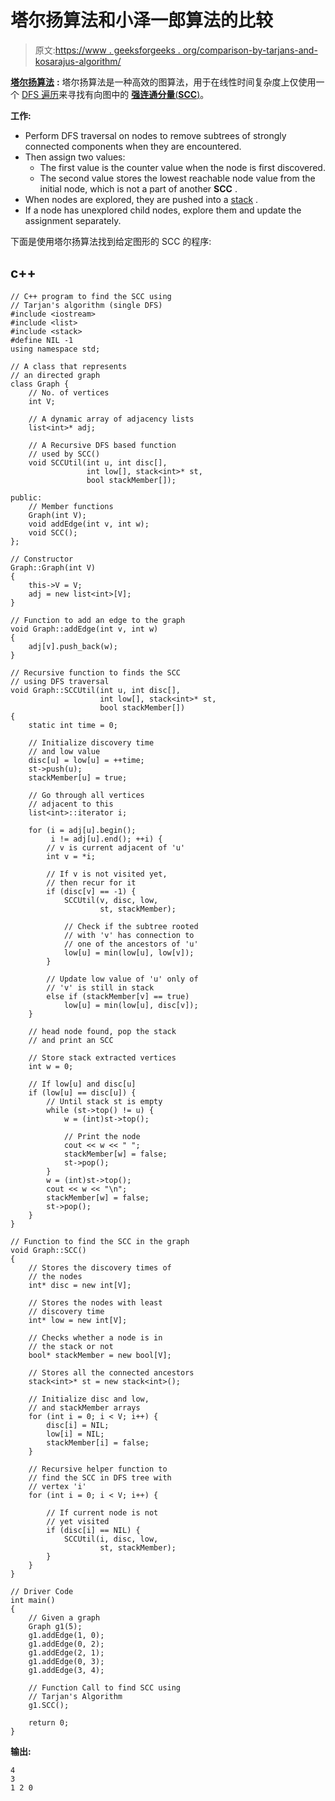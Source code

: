 # 塔尔扬算法和小泽一郎算法的比较

> 原文:[https://www . geeksforgeeks . org/comparison-by-tarjans-and-kosarajus-algorithm/](https://www.geeksforgeeks.org/comparision-between-tarjans-and-kosarajus-algorithm/)

[**<u>塔尔扬算法</u>**](https://www.geeksforgeeks.org/tarjan-algorithm-find-strongly-connected-components/) **:** 塔尔扬算法是一种高效的图算法，用于在线性时间复杂度上仅使用一个 [DFS 遍历](https://www.geeksforgeeks.org/depth-first-search-or-dfs-for-a-graph/)来寻找有向图中的 [**强连通分量**(**SCC**)](https://www.geeksforgeeks.org/strongly-connected-components/)。

**工作:**

*   Perform DFS traversal on nodes to remove subtrees of strongly connected components when they are encountered.
*   Then assign two values:
    *   The first value is the counter value when the node is first discovered.
    *   The second value stores the lowest reachable node value from the initial node, which is not a part of another **SCC** .
*   When nodes are explored, they are pushed into a [stack](https://www.geeksforgeeks.org/stack-data-structure/) .
*   If a node has unexplored child nodes, explore them and update the assignment separately.

下面是使用塔尔扬算法找到给定图形的 SCC 的程序:

## c++

```
// C++ program to find the SCC using
// Tarjan's algorithm (single DFS)
#include <iostream>
#include <list>
#include <stack>
#define NIL -1
using namespace std;

// A class that represents
// an directed graph
class Graph {
    // No. of vertices
    int V;

    // A dynamic array of adjacency lists
    list<int>* adj;

    // A Recursive DFS based function
    // used by SCC()
    void SCCUtil(int u, int disc[],
                 int low[], stack<int>* st,
                 bool stackMember[]);

public:
    // Member functions
    Graph(int V);
    void addEdge(int v, int w);
    void SCC();
};

// Constructor
Graph::Graph(int V)
{
    this->V = V;
    adj = new list<int>[V];
}

// Function to add an edge to the graph
void Graph::addEdge(int v, int w)
{
    adj[v].push_back(w);
}

// Recursive function to finds the SCC
// using DFS traversal
void Graph::SCCUtil(int u, int disc[],
                    int low[], stack<int>* st,
                    bool stackMember[])
{
    static int time = 0;

    // Initialize discovery time
    // and low value
    disc[u] = low[u] = ++time;
    st->push(u);
    stackMember[u] = true;

    // Go through all vertices
    // adjacent to this
    list<int>::iterator i;

    for (i = adj[u].begin();
         i != adj[u].end(); ++i) {
        // v is current adjacent of 'u'
        int v = *i;

        // If v is not visited yet,
        // then recur for it
        if (disc[v] == -1) {
            SCCUtil(v, disc, low,
                    st, stackMember);

            // Check if the subtree rooted
            // with 'v' has connection to
            // one of the ancestors of 'u'
            low[u] = min(low[u], low[v]);
        }

        // Update low value of 'u' only of
        // 'v' is still in stack
        else if (stackMember[v] == true)
            low[u] = min(low[u], disc[v]);
    }

    // head node found, pop the stack
    // and print an SCC

    // Store stack extracted vertices
    int w = 0;

    // If low[u] and disc[u]
    if (low[u] == disc[u]) {
        // Until stack st is empty
        while (st->top() != u) {
            w = (int)st->top();

            // Print the node
            cout << w << " ";
            stackMember[w] = false;
            st->pop();
        }
        w = (int)st->top();
        cout << w << "\n";
        stackMember[w] = false;
        st->pop();
    }
}

// Function to find the SCC in the graph
void Graph::SCC()
{
    // Stores the discovery times of
    // the nodes
    int* disc = new int[V];

    // Stores the nodes with least
    // discovery time
    int* low = new int[V];

    // Checks whether a node is in
    // the stack or not
    bool* stackMember = new bool[V];

    // Stores all the connected ancestors
    stack<int>* st = new stack<int>();

    // Initialize disc and low,
    // and stackMember arrays
    for (int i = 0; i < V; i++) {
        disc[i] = NIL;
        low[i] = NIL;
        stackMember[i] = false;
    }

    // Recursive helper function to
    // find the SCC in DFS tree with
    // vertex 'i'
    for (int i = 0; i < V; i++) {

        // If current node is not
        // yet visited
        if (disc[i] == NIL) {
            SCCUtil(i, disc, low,
                    st, stackMember);
        }
    }
}

// Driver Code
int main()
{
    // Given a graph
    Graph g1(5);
    g1.addEdge(1, 0);
    g1.addEdge(0, 2);
    g1.addEdge(2, 1);
    g1.addEdge(0, 3);
    g1.addEdge(3, 4);

    // Function Call to find SCC using
    // Tarjan's Algorithm
    g1.SCC();

    return 0;
}
```

**输出:**

```
4
3
1 2 0
```
